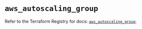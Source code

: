 # `aws_autoscaling_group`

Refer to the Terraform Registry for docs: [`aws_autoscaling_group`](https://registry.terraform.io/providers/hashicorp/aws/5.84.0/docs/resources/autoscaling_group).
